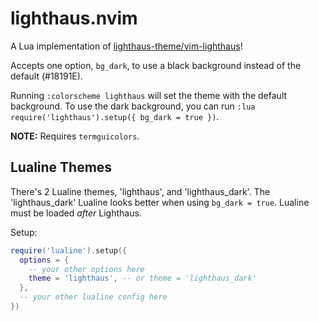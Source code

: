 # lighthaus.nvim

A Lua implementation of [lighthaus-theme/vim-lighthaus](https://github.com/lighthaus-theme/vim-lighthaus)!

Accepts one option, `bg_dark`, to use a black background instead of the default (#18191E).

Running `:colorscheme lighthaus` will set the theme with the default background. To use the dark background,
you can run `:lua require('lighthaus').setup({ bg_dark = true })`.

**NOTE:** Requires `termguicolors`.

## Lualine Themes

There's 2 Lualine themes, 'lighthaus', and 'lighthaus_dark'. The 'lighthaus_dark' Lualine looks better when
using `bg_dark = true`. Lualine must be loaded _after_ Lighthaus.

Setup:

```lua
require('lualine').setup({
  options = {
    -- your other options here
    theme = 'lighthaus', -- or theme = 'lighthaus_dark'
  },
  -- your other lualine config here
})
```
